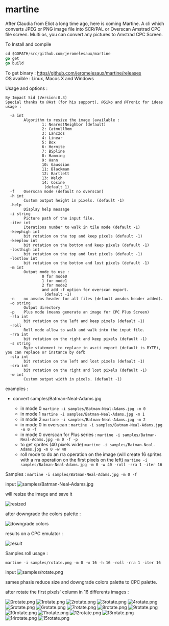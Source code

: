# martine

After Claudia from Eliot a long time ago, here is coming Martine.
A cli which converts JPEG or PNG image file into  SCR/PAL or Overscan  Amstrad CPC file screen.
Multi os, you can convert any pictures to Amstrad CPC Screen.

To Install and compile
```go get github.com/jeromelesaux/martine
cd $GOPATH/src/github.com/jeromelesaux/martine
go get 
go build
```

To get binary : 
[https//github.com/jeromelesaux/martine/releases](https//github.com/jeromelesaux/martine/releases)
<br>OS avaible : Linux, Macos X and Windows  

Usage and options : 

```martine convert (jpeg, png format) image to Amstrad cpc screen (even overscan)
By Impact Sid (Version:0.3)
Special thanks to @Ast (for his support), @Siko and @Tronic for ideas
usage :

  -a int
        Algorithm to resize the image (available : 
                1: NearestNeighbor (default)
                2: CatmullRom
                3: Lanczos
                4: Linear
                5: Box
                6: Hermite
                7: BSpline
                8: Hamming
                9: Hann
                10: Gaussian
                11: Blackman
                12: Bartlett
                13: Welch
                14: Cosine
                 (default 1)
  -f    Overscan mode (default no overscan)
  -h int
        Custom output height in pixels. (default -1)
  -help
        Display help message
  -i string
        Picture path of the input file.
  -iter int
        Iterations number to walk in tile mode (default -1)
  -keephigh int
        bit rotation on the top and keep pixels (default -1)
  -keeplow int
        bit rotation on the bottom and keep pixels (default -1)
  -losthigh int
        bit rotation on the top and lost pixels (default -1)
  -lostlow int
        bit rotation on the bottom and lost pixels (default -1)
  -m int
        Output mode to use :
                0 for mode0
                1 for mode1
                2 for mode2
                and add -f option for overscan export.
                 (default -1)
  -n    no amsdos header for all files (default amsdos header added).
  -o string
        Output directory
  -p    Plus mode (means generate an image for CPC Plus Screen)
  -rla int
        bit rotation on the left and keep pixels (default -1)
  -roll
        Roll mode allow to walk and walk into the input file.
  -rra int
        bit rotation on the right and keep pixels (default -1)
  -s string
        Byte statement to replace in ascii export (default is BYTE), you can replace or instance by defb
  -sla int
        bit rotation on the left and lost pixels (default -1)
  -sra int
        bit rotation on the right and lost pixels (default -1)
  -w int
        Custom output width in pixels. (default -1)
```

examples :

* convert samples/Batman-Neal-Adams.jpg 

  * in mode 0 
```martine -i samples/Batman-Neal-Adams.jpg -m 0```
  * in mode 1 
```martine -i samples/Batman-Neal-Adams.jpg -m 1```
  * in mode 2 
```martine -i samples/Batman-Neal-Adams.jpg -m 2```
  * in mode 0 in overscan : 
```martine -i samples/Batman-Neal-Adams.jpg -m 0 -f```
  * in mode 0 overscan for Plus series :
```martine -i samples/Batman-Neal-Adams.jpg -m 0 -f -p```
  * to get sprites (40 pixels wide)
```martine -i samples/Batman-Neal-Adams.jpg -m 0 -w 40```
  * roll mode to do an rra operation on the image (will create 16 sprites with a rra operation on the first pixels on the left)
	```martine -i samples/Batman-Neal-Adams.jpg -m 0 -w 40 -roll -rra 1 -iter 16```	

Samples : 
```martine -i samples/Batman-Neal-Adams.jpg -m 0 -f```

input ![samples/Batman-Neal-Adams.jpg](samples/Batman-Neal-Adams.jpg)      
 
 will resize the image and save it 

 ![resized](samples/batman_mode0_resized.png)

 after downgrade the colors palette : 

 ![downgrade colors](samples/batman_mode0_down.png)

 results on a CPC emulator : 

 ![result](samples/overscan-batman.png)


Samples roll usage : 

```martine -i samples/rotate.png -m 0 -w 16 -h 16 -roll -rra 1 -iter 16```

input ![samples/rotate.png](samples/rotate.png)

sames phasis reduce size and downgrade colors palette to CPC palette. 

after rotate the first pixels' column in 16 differents images : 

 ![0rotate.png](samples/0rotate.png)
 ![1rotate.png](samples/1rotate.png)
 ![2rotate.png](samples/2rotate.png)
 ![3rotate.png](samples/3rotate.png)
 ![4rotate.png](samples/4rotate.png)
 ![5rotate.png](samples/5rotate.png)
 ![6rotate.png](samples/6rotate.png)
 ![7rotate.png](samples/7rotate.png)
 ![8rotate.png](samples/8rotate.png)
 ![9rotate.png](samples/9rotate.png)
 ![10rotate.png](samples/10rotate.png)
 ![11rotate.png](samples/11rotate.png)
 ![12rotate.png](samples/12rotate.png)
 ![13rotate.png](samples/13rotate.png)
 ![14rotate.png](samples/14rotate.png)
 ![15rotate.png](samples/15rotate.png)
